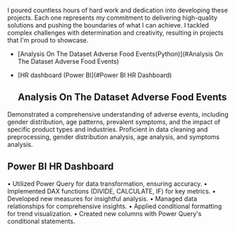 I poured countless hours of hard work and dedication into developing these projects. Each one represents my commitment to delivering high-quality solutions and pushing the boundaries of what I can achieve. I tackled complex challenges with determination and creativity, resulting in projects that I'm proud to showcase.

- [Analysis On The Dataset Adverse Food Events(Python)](#Analysis On The Dataset Adverse Food Events)
- [HR dashboard (Power BI](#Power BI HR Dashboard)


  ## Analysis On The Dataset Adverse Food Events

Demonstrated a comprehensive understanding of adverse events, including gender distribution, age patterns, prevalent symptoms, and the impact of specific product types and industries.
Proficient in data cleaning and preprocessing, gender distribution analysis, age analysis, and symptoms analysis.


## Power BI HR Dashboard
• Utilized Power Query for data transformation, ensuring accuracy.
• Implemented DAX functions (DIVIDE, CALCULATE, IF) for key metrics.
• Developed new measures for insightful analysis.
• Managed data relationships for comprehensive insights.
• Applied conditional formatting for trend visualization.
• Created new columns with Power Query's conditional statements.

